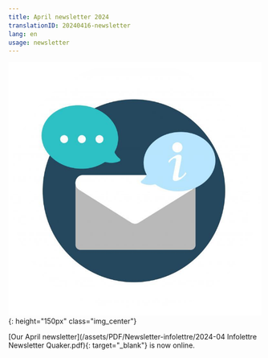 ```yaml
---
title: April newsletter 2024
translationID: 20240416-newsletter
lang: en
usage: newsletter
---
```

![Newsletter image](/assets/images/email-icon.png){: height="150px" class="img_center"}

[Our April newsletter](/assets/PDF/Newsletter-infolettre/2024-04 Infolettre Newsletter Quaker.pdf){: target="_blank"} is now online.
